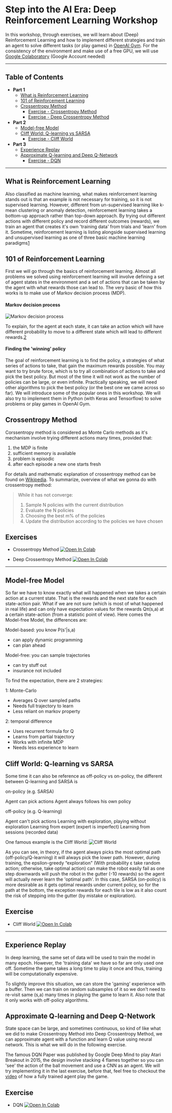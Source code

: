 # Step into the AI Era: Deep Reinforcement Learning Workshop
In this workshop, through exercises, we will learn about (Deep) Reinforcement Learning and how to implement different strategies and train an agent to solve different tasks (or play games) in [OpenAI Gym](https://gym.openai.com/). For the consistency of the environment and make use of a free GPU, we will use [Google Colaboratory](http://colab.research.google.com/) (Google Account needed)

----

## Table of Contents

* **Part 1**
  * [What is Reinforcement Learning](#what-is-reinforcement-learning)
  * [101 of Reinforcement Learning](#101-of-reinforcement-learning)
  * [Crossentropy Method](#crossentropy-method)
    * [Exercise - Crossentropy Method](https://colab.research.google.com/github/Cheukting/rl_workshop/blob/master/exercises/rl_workshop_crossentropy_method.ipynb)
    * [Exercise - Deep Crossentropy Method](https://colab.research.google.com/github/Cheukting/rl_workshop/blob/master/exercises/rl_workshop_deep_crossentropy_method.ipynb)
* **Part 2**
  * [Model-free Model](#model-free-model)
  * [Cliff World: Q-learning vs SARSA](#cliff-world-q-learning-vs-sarsa)
    * [Exercise - Cliff World](https://colab.research.google.com/github/Cheukting/rl_workshop/blob/master/exercises/rl_workshop_cliff_world.ipynb)
* **Part 3**
  * [Experience Replay](#experience-replay)
  * [Approximate Q-learning and Deep Q-Network](#approximate-q-learning-and-deep-q-network)
    * [Exercise - DQN](https://colab.research.google.com/github/Cheukting/rl_workshop/blob/master/exercises/rl_workshop_dqn.ipynb)
----
## What is Reinforcement Learning
Also classified as machine learning, what makes reinforcement learning stands out is that an example is not necessary for training, so it is not supervised learning. However, different from un-supervised learning like k-mean clustering or anomaly detection, reinforcement learning takes a bottom-up approach rather than top-down approach. By trying out different actions with different policy and record different outcomes (rewards), we train an agent that creates it's own 'training data' from trials and 'learn' from it. Sometime, reinforcement learning is listing alongside supervised learning and unsupervised learning as one of three basic machine learning paradigms[1]

## 101 of Reinforcement Learning

First we will go through the basics of reinforcement learning. Almost all problems we solved using reinforcement learning will involve defining a set of agent states in the environment and a set of actions that can be taken by the agent with what rewards those can lead to. The very basic of how this works is to make use of Markov decision process (MDP).

#### Markov decision process

![Markov decision process](https://upload.wikimedia.org/wikipedia/commons/thumb/a/ad/Markov_Decision_Process.svg/800px-Markov_Decision_Process.svg.png)

To explain, for the agent at each state, it can take an action which will have different probability to move to a different state which will lead to different rewards.[2]

#### Finding the 'winning' policy

The goal of reinforcement learning is to find the policy, a strategies of what series of actions to take, that gain the maximum rewards possible. You may want to try brute force, which is to try all combination of actions to take and pick the best policy. But most of the time it will not work as the number of policies can be large, or even infinite. Practically speaking, we will need other algorithms to pick the best policy (or the best one we came across so far). We will introduce some of the popular ones in this workshop. We will also try to implement them in Python (with Keras and Tensorflow) to solve problems or play games in OpenAI Gym.

## Crossentropy Method

Corssentropy method is considered as Monte Carlo methods as it's mechanism involve trying different actions many times, provided that:

1. the MDP is finite
2. sufficient memory is available
3. problem is episodic
4. after each episode a new one starts fresh

For details and mathematic explanation of crossentropy method can be found on [Wikipedia](https://en.wikipedia.org/wiki/Cross-entropy_method). To summarize, overview of what we gonna do with crossentropy method:

> While it has not converge:
> 1. Sample N policies with the current distribution
> 2. Evaluate the N policies
> 3. Choosing the best m% of the policies
> 4. Update the distribution according to the policies we have chosen

## Exercises

- Crossentropy Method [![Open In Colab](https://colab.research.google.com/assets/colab-badge.svg)](https://colab.research.google.com/github/Cheukting/rl_workshop/blob/master/exercises/rl_workshop_crossentropy_method.ipynb)

- Deep Crossentropy Method [![Open In Colab](https://colab.research.google.com/assets/colab-badge.svg)](https://colab.research.google.com/github/Cheukting/rl_workshop/blob/master/exercises/rl_workshop_deep_crossentropy_method.ipynb)

----
## Model-free Model

So far we have to know exactly what will happened when we takes a certain action at a current state. That is the rewards and the next state for each state-action pair. What if we are not sure (which is most of what happened in real life) and can only have expectation values for the rewards Qπ(s,a) at a certain state-action (from a statistic point of view). Here comes the Model-free Model, the differences are:

Model-based: you know P(s'|s,a)
 - can apply dynamic programming
 - can plan ahead

Model-free: you can sample trajectories
 - can try stuff out
 - insurance not included

 To find the expectation, there are 2 strategies:

1: Monte-Carlo

- Averages Q over sampled paths
- Needs full trajectory to learn
- Less reliant on markov property

2: temporal difference

- Uses recurrent formula for Q
- Learns from partial trajectory
- Works with infinite MDP
- Needs less experience to learn

## Cliff World: Q-learning vs SARSA

Some time it can also be reference as off-policy vs on-policy, the different between Q-learning and SARSA is

on-policy (e.g. SARSA)

Agent can pick actions
Agent always follows his own policy

off-policy (e.g. Q-learning)

Agent can't pick actions
Learning with exploration, playing without exploration
Learning from expert (expert is imperfect)
Learning from sessions (recorded data)

One famous example is the Cliff World:
![Cliff World](http://ai.berkeley.edu/projects/release/reinforcement/v1/001/discountgrid.png)

As you can see, in theory, if the agent always picks the most optimal path (off-policy/Q-learning) it will always pick the lower path. However, during training, the epsilon-greedy “exploration" (With probability ε take random action; otherwise, take optimal action) can make the robot easily fail as one step downwards will push the robot in the gutter (-10 rewards) so the agent will actually never learn the 'optimal path'. In this case, SARSA (on-policy) is more desirable as it gets optimal rewards under current policy, so for the path at the bottom, the exception rewards for each tile is low as it also count the risk of stepping into the gutter (by mistake or exploration).

## Exercise

- Cliff World [![Open In Colab](https://colab.research.google.com/assets/colab-badge.svg)](https://colab.research.google.com/github/Cheukting/rl_workshop/blob/master/exercises/rl_workshop_cliff_world.ipynb)

----
## Experience Replay

In deep learning, the same set of data will be used to train the model in many epoch. However, the 'training data' we have so far are only used one off. Sometime the game takes a long time to play it once and thus, training will be computationally expensive.

To slightly improve this situation, we can store the 'gaming' experience with a buffer. Then we can train on random subsamples of it so we don't need to re-visit same (s,a) many times in playing the game to learn it. Also note that it only works with off-policy algorithms.

## Approximate Q-learning and Deep Q-Network

State space can be large, and sometimes continuous, so kind of like what we did to make Crossentropy Method into Deep Crossentropy Method, we can approximate agent with a function and learn Q value using neural network. This is what we will do in the following exercise.

The famous DQN Paper was published by Google Deep Mind to play Atari Breakout in 2015, the design involve stacking 4 flames together so you can 'see' the action of the ball movement and use a CNN as an agent. We will try implementing it in the last exercise, before that, feel free to checkout the [video](https://www.youtube.com/embed/V1eYniJ0Rnk?enablejsapi=1) of how a fully trained agent play the game.

## Exercise

- DQN [![Open In Colab](https://colab.research.google.com/assets/colab-badge.svg)](https://colab.research.google.com/github/Cheukting/rl_workshop/blob/master/exercises/rl_workshop_dqn.ipynb)

<!--- References --->

[1]: https://en.wikipedia.org/wiki/Reinforcement_learning

[2]: https://commons.wikimedia.org/wiki/File:Markov_Decision_Process.svg
